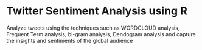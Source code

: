 # Twitter Sentiment Analysis using R
Analyze tweets using the techniques such as WORDCLOUD analysis, Frequent Term analysis, bi-gram analysis, Dendogram analysis and capture
the insights and sentiments of the global audience

